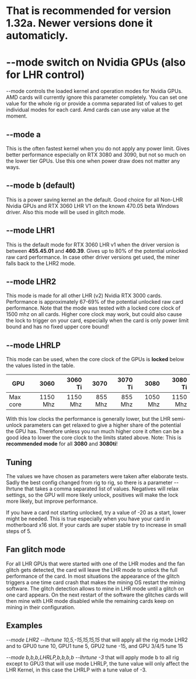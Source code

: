 # That is recommended for version 1.32a. Newer versions done it automaticly.

# --mode switch on Nvidia GPUs (also for LHR control)
--mode controls the loaded kernel and operation modes for Nvidia GPUs. AMD cards will currently ignore this parameter completely. You can set one value for the whole rig or provide a comma separated list of values to get individual modes for each card. Amd cards can use any value at the moment. 

## --mode a
This is the often fastest kernel when you do not apply any power limit. Gives better performance especially on RTX 3080 and 3090, but not so much on the lower tier GPUs. Use this one when power draw does not matter any ways.

## --mode b (default)
This is a power saving kernel an the default. Good choice for all Non-LHR Nvidia GPUs and RTX 3060 LHR V1 on the known 470.05 beta Windows driver. Also this mode will be used in glitch mode.

## --mode LHR1
This is the default mode for RTX 3060 LHR v1 when the driver version is between **455.45.01** and **460.39**. Gives up to 80% of the potential unlocked raw card performance. In case other driver versions get used, the miner falls back to the LHR2 mode.

## --mode LHR2
This mode is made for all other LHR (v2) Nvidia RTX 3000 cards. Performance is approximately 67-69% of the potential unlocked raw card performance. Note that the mode was tested with a locked core clock of 1500 mhz on all cards. Higher core clock may work, but could also cause the lock to trigger on your card, especially when the card is only power limit bound and has no fixed upper core bound!

## --mode LHRLP

This mode can be used, when the core clock of the GPUs is **locked** below the values listed in the table.

| GPU        |  3060  | 3060 Ti | 3070 | 3070 Ti | 3080 | 3080 Ti |
| ------------- |---------:|---------:|---------:|---------:| ---------:|---------:|  
| Max core | 1150 Mhz | 1150 Mhz | 855 Mhz | 855 Mhz | 1050 Mhz | 1150 Mhz |

With this low clocks the performance is generally lower, but the LHR semi-unlock parameters can get relaxed to give a higher share of the potential the GPU has. Therefore unless you run much higher core it often can be a good idea to lower the core clock to the limits stated above.
Note: This is **recommended mode** for all **3080** and **3080ti**!

## Tuning
The values we have chosen as parameters were taken after elaborate tests. Sadly the best config changed from rig to rig, so there is a parameter --lhrtune that takes a comma separated list of values. Negatives will relax settings, so the GPU will more likely unlock, positives will make the lock more likely, but improve performance. 

If you have a card not starting unlocked, try a value of -20 as a start, lower might be needed. This is true especially when you have your card in motherboard x16 slot.  If your cards are super stable try to increase in small steps of 5. 

## Fan glitch mode
For all LHR GPUs that were started with one of the LHR modes and the fan glitch gets detected, the card will leave the LHR mode to unlock the full performance of the card. In most situations the appearance of the glitch triggers a one time card crash that makes the mining OS restart the mining software. The glitch detection allows to mine in LHR mode until a glitch on one card appears. On the next restart of the software the glitches cards will then mine with LHR mode disabled while the remaining cards keep on mining in their configuration. 

## Examples
_--mode LHR2 --lhrtune 10,5,-15,15,15,15_ that will apply all the rig mode LHR2 and to GPU0 tune 10, GPU1 tune 5, GPU2 tune -15, and GPU 3/4/5 tune 15

_--mode b,b,b,LHRLP,b,b,b,b --lhrtune -3_ that will apply mode b to all rig except to GPU3 that will use mode LHRLP, the tune value will only affect the LHR Kernel, in this case the LHRLP with a tune value of -3.